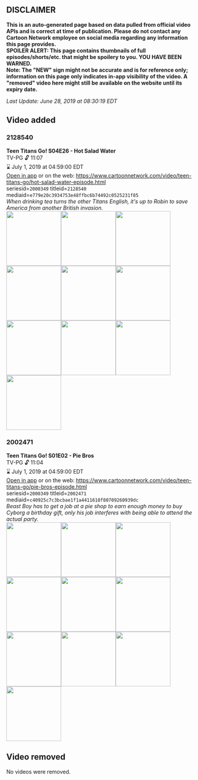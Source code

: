 ## DISCLAIMER
**This is an auto-generated page based on data pulled from official video APIs and is correct at time of publication. Please do not contact any Cartoon Network employee on social media regarding any information this page provides.**  
**SPOILER ALERT: This page contains thumbnails of full episodes/shorts/etc. that might be spoilery to you. YOU HAVE BEEN WARNED.**  
**Note: The "NEW" sign might not be accurate and is for reference only; information on this page only indicates in-app visibility of the video. A "removed" video here might still be available on the website until its expiry date.**  

_Last Update: June 28, 2019 at 08:30:19 EDT_
## Video added
### 2128540
**Teen Titans Go! S04E26 - Hot Salad Water**  
TV-PG 🔓 11:07  
⌛ July 1, 2019 at 04:59:00 EDT  
[Open in app](https://tinyurl.com/yxzup6ce) or on the web: https://www.cartoonnetwork.com/video/teen-titans-go/hot-salad-water-episode.html  
seriesid=`2000349` titleid=`2128540` mediaid=`e779e20c3934753e48ffbc6b74492c0525231f85`  
_When drinking tea turns the other Titans English, it's up to Robin to save America from another British invasion._  
<a href="https://s3.amazonaws.com/cartoonorchestrator/2128540_001_1280x720.jpg"><img src="https://s3.amazonaws.com/cartoonorchestrator/2128540_001_640x360.jpg" height="144px" /></a><a href="https://s3.amazonaws.com/cartoonorchestrator/2128540_002_1280x720.jpg"><img src="https://s3.amazonaws.com/cartoonorchestrator/2128540_002_640x360.jpg" height="144px" /></a><a href="https://s3.amazonaws.com/cartoonorchestrator/2128540_003_1280x720.jpg"><img src="https://s3.amazonaws.com/cartoonorchestrator/2128540_003_640x360.jpg" height="144px" /></a><a href="https://s3.amazonaws.com/cartoonorchestrator/2128540_004_1280x720.jpg"><img src="https://s3.amazonaws.com/cartoonorchestrator/2128540_004_640x360.jpg" height="144px" /></a><a href="https://s3.amazonaws.com/cartoonorchestrator/2128540_005_1280x720.jpg"><img src="https://s3.amazonaws.com/cartoonorchestrator/2128540_005_640x360.jpg" height="144px" /></a><a href="https://s3.amazonaws.com/cartoonorchestrator/2128540_006_1280x720.jpg"><img src="https://s3.amazonaws.com/cartoonorchestrator/2128540_006_640x360.jpg" height="144px" /></a><a href="https://s3.amazonaws.com/cartoonorchestrator/2128540_007_1280x720.jpg"><img src="https://s3.amazonaws.com/cartoonorchestrator/2128540_007_640x360.jpg" height="144px" /></a><a href="https://s3.amazonaws.com/cartoonorchestrator/2128540_008_1280x720.jpg"><img src="https://s3.amazonaws.com/cartoonorchestrator/2128540_008_640x360.jpg" height="144px" /></a><a href="https://s3.amazonaws.com/cartoonorchestrator/2128540_009_1280x720.jpg"><img src="https://s3.amazonaws.com/cartoonorchestrator/2128540_009_640x360.jpg" height="144px" /></a><a href="https://s3.amazonaws.com/cartoonorchestrator/2128540_010_1280x720.jpg"><img src="https://s3.amazonaws.com/cartoonorchestrator/2128540_010_640x360.jpg" height="144px" /></a>
### 2002471
**Teen Titans Go! S01E02 - Pie Bros**  
TV-PG 🔓 11:04  
⌛ July 1, 2019 at 04:59:00 EDT  
[Open in app](https://tinyurl.com/yyb7ecry) or on the web: https://www.cartoonnetwork.com/video/teen-titans-go/pie-bros-episode.html  
seriesid=`2000349` titleid=`2002471` mediaid=`c40925c7c3bcbae1f1a4411618f80709260939dc`  
_Beast Boy has to get a job at a pie shop to earn enough money to buy Cyborg a birthday gift, only his job interferes with being able to attend the actual party._  
<a href="https://s3.amazonaws.com/cartoonorchestrator/2002471_001_1280x720.jpg"><img src="https://s3.amazonaws.com/cartoonorchestrator/2002471_001_640x360.jpg" height="144px" /></a><a href="https://s3.amazonaws.com/cartoonorchestrator/2002471_002_1280x720.jpg"><img src="https://s3.amazonaws.com/cartoonorchestrator/2002471_002_640x360.jpg" height="144px" /></a><a href="https://s3.amazonaws.com/cartoonorchestrator/2002471_003_1280x720.jpg"><img src="https://s3.amazonaws.com/cartoonorchestrator/2002471_003_640x360.jpg" height="144px" /></a><a href="https://s3.amazonaws.com/cartoonorchestrator/2002471_004_1280x720.jpg"><img src="https://s3.amazonaws.com/cartoonorchestrator/2002471_004_640x360.jpg" height="144px" /></a><a href="https://s3.amazonaws.com/cartoonorchestrator/2002471_005_1280x720.jpg"><img src="https://s3.amazonaws.com/cartoonorchestrator/2002471_005_640x360.jpg" height="144px" /></a><a href="https://s3.amazonaws.com/cartoonorchestrator/2002471_006_1280x720.jpg"><img src="https://s3.amazonaws.com/cartoonorchestrator/2002471_006_640x360.jpg" height="144px" /></a><a href="https://s3.amazonaws.com/cartoonorchestrator/2002471_007_1280x720.jpg"><img src="https://s3.amazonaws.com/cartoonorchestrator/2002471_007_640x360.jpg" height="144px" /></a><a href="https://s3.amazonaws.com/cartoonorchestrator/2002471_008_1280x720.jpg"><img src="https://s3.amazonaws.com/cartoonorchestrator/2002471_008_640x360.jpg" height="144px" /></a><a href="https://s3.amazonaws.com/cartoonorchestrator/2002471_009_1280x720.jpg"><img src="https://s3.amazonaws.com/cartoonorchestrator/2002471_009_640x360.jpg" height="144px" /></a><a href="https://s3.amazonaws.com/cartoonorchestrator/2002471_010_1280x720.jpg"><img src="https://s3.amazonaws.com/cartoonorchestrator/2002471_010_640x360.jpg" height="144px" /></a>
## Video removed
No videos were removed.
